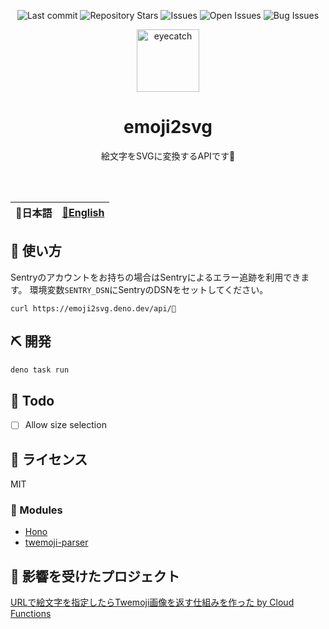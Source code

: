 <div align="center">

![Last commit](https://img.shields.io/github/last-commit/Comamoca/baserepo?style=flat-square)
![Repository Stars](https://img.shields.io/github/stars/Comamoca/baserepo?style=flat-square)
![Issues](https://img.shields.io/github/issues/Comamoca/baserepo?style=flat-square)
![Open Issues](https://img.shields.io/github/issues-raw/Comamoca/baserepo?style=flat-square)
![Bug Issues](https://img.shields.io/github/issues/Comamoca/baserepo/bug?style=flat-square)

<img src="https://emoji2svg.deno.dev/api/🍣" alt="eyecatch" height="100">

# emoji2svg
絵文字をSVGに変換するAPIです🍣

<br>
<br>

</div>

<table>
  <thead>
    <tr>
      <th style="text-align:center">🍡日本語</th>
      <th style="text-align:center"><a href="README.md">🍔English</a></th>
    </tr>
  </thead>
</table>

<div align="center">

</div>

## 🚀 使い方

Sentryのアカウントをお持ちの場合はSentryによるエラー追跡を利用できます。
環境変数`SENTRY_DSN`にSentryのDSNをセットしてください。

```
curl https://emoji2svg.deno.dev/api/🦊
```

## ⛏️   開発

```sh
deno task run
```

## 📝 Todo

- [ ] Allow size selection

## 📜 ライセンス

MIT

### 🧩 Modules

- [Hono](https://hono.dev)
- [twemoji-parser](https://github.com/twitter/twemoji-parser)

## 👏 影響を受けたプロジェクト

[URLで絵文字を指定したらTwemoji画像を返す仕組みを作った by Cloud Functions](https://zenn.dev/team_zenn/articles/5b331a95a6f6f5)
